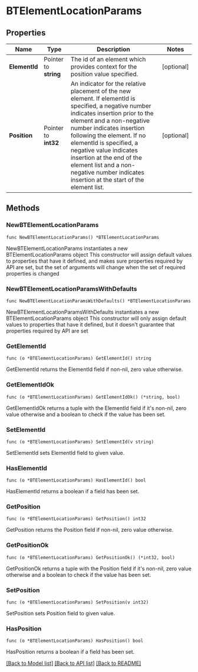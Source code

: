 # BTElementLocationParams

## Properties

Name | Type | Description | Notes
------------ | ------------- | ------------- | -------------
**ElementId** | Pointer to **string** | The id of an element which provides context for the position value specified. | [optional] 
**Position** | Pointer to **int32** | An indicator for the relative placement of the new element. If elementId is specified, a negative number indicates insertion prior to the element and a non-negative number indicates insertion following the element. If no elementId is specified, a negative value indicates insertion at the end of the element list and a non-negative number indicates insertion at the start of the element list. | [optional] 

## Methods

### NewBTElementLocationParams

`func NewBTElementLocationParams() *BTElementLocationParams`

NewBTElementLocationParams instantiates a new BTElementLocationParams object
This constructor will assign default values to properties that have it defined,
and makes sure properties required by API are set, but the set of arguments
will change when the set of required properties is changed

### NewBTElementLocationParamsWithDefaults

`func NewBTElementLocationParamsWithDefaults() *BTElementLocationParams`

NewBTElementLocationParamsWithDefaults instantiates a new BTElementLocationParams object
This constructor will only assign default values to properties that have it defined,
but it doesn't guarantee that properties required by API are set

### GetElementId

`func (o *BTElementLocationParams) GetElementId() string`

GetElementId returns the ElementId field if non-nil, zero value otherwise.

### GetElementIdOk

`func (o *BTElementLocationParams) GetElementIdOk() (*string, bool)`

GetElementIdOk returns a tuple with the ElementId field if it's non-nil, zero value otherwise
and a boolean to check if the value has been set.

### SetElementId

`func (o *BTElementLocationParams) SetElementId(v string)`

SetElementId sets ElementId field to given value.

### HasElementId

`func (o *BTElementLocationParams) HasElementId() bool`

HasElementId returns a boolean if a field has been set.

### GetPosition

`func (o *BTElementLocationParams) GetPosition() int32`

GetPosition returns the Position field if non-nil, zero value otherwise.

### GetPositionOk

`func (o *BTElementLocationParams) GetPositionOk() (*int32, bool)`

GetPositionOk returns a tuple with the Position field if it's non-nil, zero value otherwise
and a boolean to check if the value has been set.

### SetPosition

`func (o *BTElementLocationParams) SetPosition(v int32)`

SetPosition sets Position field to given value.

### HasPosition

`func (o *BTElementLocationParams) HasPosition() bool`

HasPosition returns a boolean if a field has been set.


[[Back to Model list]](../README.md#documentation-for-models) [[Back to API list]](../README.md#documentation-for-api-endpoints) [[Back to README]](../README.md)


